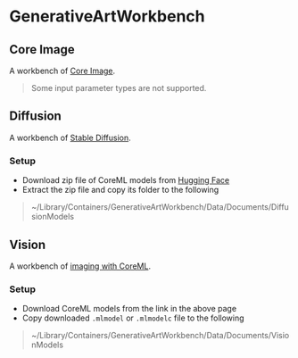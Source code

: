 # GenerativeArtWorkbench

## Core Image

A workbench of [Core Image](https://developer.apple.com/library/archive/documentation/GraphicsImaging/Reference/CoreImageFilterReference/index.html#//apple_ref/doc/uid/TP40004346).

> Some input parameter types are not supported.

## Diffusion

A workbench of [Stable Diffusion](https://github.com/apple/ml-stable-diffusion).

### Setup

* Download zip file of CoreML models from [Hugging Face](https://huggingface.co/coreml)
* Extract the zip file and copy its folder to the following

> ~/Library/Containers/GenerativeArtWorkbench/Data/Documents/DiffusionModels

## Vision

A workbench of [imaging with CoreML](https://github.com/john-rocky/CoreML-Models).

### Setup

* Download CoreML models from the link in the above page
* Copy downloaded `.mlmodel` or `.mlmodelc` file to the following

> ~/Library/Containers/GenerativeArtWorkbench/Data/Documents/VisionModels
